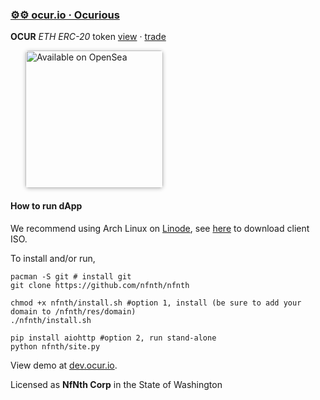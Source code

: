 
###  [⚙⚙ ocur.io · Ocurious](https://ocur.io)

**OCUR** *ETH ERC-20* token [view](https://etherscan.io/token/0x36950b34fE79C4AE047c646D2800e91a198b70fB) · [trade](https://app.uniswap.org/#/pool/103894) 

<a href="https://opensea.io/ocurio" title="Buy on OpenSea" target="_blank"><img style="margin-left:24px; width:220px; border-radius:5px; box-shadow: 0px 1px 6px rgba(0, 0, 0, 0.25);" src="https://storage.googleapis.com/opensea-static/Logomark/Badge%20-%20Available%20On%20-%20Light.png" alt="Available on OpenSea" /></a>

#### How to run dApp

We recommend using Arch Linux on [Linode](https://linode.com), see [here]() to download client ISO.

To install and/or run, 

```
pacman -S git # install git
git clone https://github.com/nfnth/nfnth 

chmod +x nfnth/install.sh #option 1, install (be sure to add your domain to /nfnth/res/domain)
./nfnth/install.sh

pip install aiohttp #option 2, run stand-alone
python nfnth/site.py 
```

View demo at [dev.ocur.io](https://dev.ocur.io).

Licensed as **NfNth Corp** in the State of Washington

